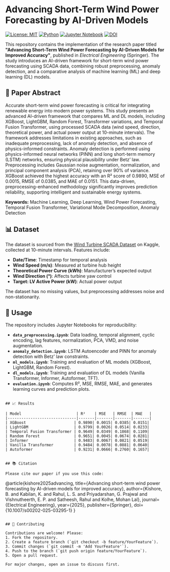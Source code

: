 # Advancing Short-Term Wind Power Forecasting by AI-Driven Models

[![License: MIT](https://img.shields.io/badge/License-MIT-yellow.svg)](https://opensource.org/licenses/MIT)
[![Python](https://img.shields.io/badge/Python-3.8%2B-blue.svg)](https://www.python.org/)
[![Jupyter Notebook](https://img.shields.io/badge/Jupyter-Notebook-orange.svg)](https://jupyter.org/)
[![DOI](https://img.shields.io/badge/DOI-10.1007%2Fs00202--025--03295--1-green.svg)](https://doi.org/10.1007/s00202-025-03295-1)

This repository contains the implementation of the research paper titled **"Advancing Short-Term Wind Power Forecasting by AI-Driven Models for Improved Accuracy"**, published in *Electrical Engineering* (Springer). The study introduces an AI-driven framework for short-term wind power forecasting using SCADA data, combining robust preprocessing, anomaly detection, and a comparative analysis of machine learning (ML) and deep learning (DL) models.

## 📄 Paper Abstract

Accurate short-term wind power forecasting is critical for integrating renewable energy into modern power systems. This study presents an advanced AI-driven framework that compares ML and DL models, including XGBoost, LightGBM, Random Forest, Transformer variations, and Temporal Fusion Transformer, using processed SCADA data (wind speed, direction, theoretical power, and actual power output at 10-minute intervals). The framework addresses limitations in existing approaches, such as inadequate preprocessing, lack of anomaly detection, and absence of physics-informed constraints. Anomaly detection is performed using physics-informed neural networks (PINN) and long short-term memory (LSTM) networks, ensuring physical plausibility under Betz’ law. Preprocessing includes Gaussian noise augmentation, normalization, and principal component analysis (PCA), retaining over 90% of variance. XGBoost achieved the highest accuracy with an R² score of 0.9890, MSE of 0.0015, RMSE of 0.0385, and MAE of 0.0151. This data-driven, preprocessing-enhanced methodology significantly improves prediction reliability, supporting intelligent and sustainable energy systems.

**Keywords:** Machine Learning, Deep Learning, Wind Power Forecasting, Temporal Fusion Transformer, Variational Mode Decomposition, Anomaly Detection

## 📊 Dataset

The dataset is sourced from the [Wind Turbine SCADA Dataset](https://www.kaggle.com/datasets/berkerisen/wind-turbine-scada-dataset) on Kaggle, collected at 10-minute intervals. Features include:
- **Date/Time**: Timestamp for temporal analysis
- **Wind Speed (m/s)**: Measured at turbine hub height
- **Theoretical Power Curve (kWh)**: Manufacturer’s expected output
- **Wind Direction (°)**: Affects turbine yaw control
- **Target: LV Active Power (kW)**: Actual power output

The dataset has no missing values, but preprocessing addresses noise and non-stationarity.

## 🚀 Usage

The repository includes Jupyter Notebooks for reproducibility:
- **`data_preprocessing.ipynb`**: Data loading, temporal alignment, cyclic encoding, lag features, normalization, PCA, VMD, and noise augmentation.
- **`anomaly_detection.ipynb`**: LSTM Autoencoder and PINN for anomaly detection with Betz’ law constraints.
- **`ml_models.ipynb`**: Training and evaluation of ML models (XGBoost, LightGBM, Random Forest).
- **`dl_models.ipynb`**: Training and evaluation of DL models (Vanilla Transformer, Informer, Autoformer, TFT).
- **`evaluation.ipynb`**: Computes R², MSE, RMSE, MAE, and generates learning curves and prediction plots.


```

## 📈 Results

| Model                        | R²    | MSE   | RMSE  | MAE   |
|------------------------------|-------|-------|-------|-------|
| XGBoost                     | 0.9890| 0.0015| 0.0385| 0.0151|
| LightGBM                    | 0.9799| 0.0026| 0.0514| 0.0233|
| Temporal Fusion Transformer | 0.9649| 0.0349| 0.1868| 0.1109|
| Random Forest               | 0.9651| 0.0045| 0.0674| 0.0281|
| Informer                    | 0.9483| 0.0067| 0.0821| 0.0519|
| Vanilla Transformer         | 0.9484| 0.0078| 0.0881| 0.0640|
| Autoformer                  | 0.9231| 0.0666| 0.2760| 0.1657|


## 📚 Citation

Please cite our paper if you use this code:
```
@article{kishore2025advancing,
  title={Advancing short-term wind power forecasting by AI-driven models for improved accuracy},
  author={Kishore, B. and Kabilan, K. and Rahul, L. S. and Priyadarshan, G. Prajwal and Vishnutheerth, E. P. and Satheesh, Rahul and Kolhe, Mohan Lal},
  journal={Electrical Engineering},
  year={2025},
  publisher={Springer},
  doi={10.1007/s00202-025-03295-1}
}
```

## 🤝 Contributing

Contributions are welcome! Please:
1. Fork the repository.
2. Create a feature branch (`git checkout -b feature/YourFeature`).
3. Commit changes (`git commit -m 'Add YourFeature'`).
4. Push to the branch (`git push origin feature/YourFeature`).
5. Open a pull request.

For major changes, open an issue to discuss first.

